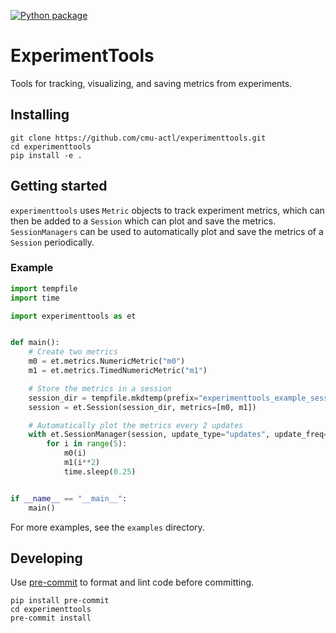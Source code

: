 [![Python package](https://github.com/cmu-actl/experimenttools/actions/workflows/python-package.yml/badge.svg)](https://github.com/cmu-actl/experimenttools/actions/workflows/python-package.yml)

# ExperimentTools

Tools for tracking, visualizing, and saving metrics from experiments.

## Installing

```shell
git clone https://github.com/cmu-actl/experimenttools.git
cd experimenttools
pip install -e .
```

## Getting started

`experimenttools` uses `Metric` objects to track experiment metrics, which can then be added to a `Session` which can plot and save the metrics. `SessionManagers` can be used to automatically plot and save the metrics of a `Session` periodically.

### Example
```python
import tempfile
import time

import experimenttools as et


def main():
    # Create two metrics
    m0 = et.metrics.NumericMetric("m0")
    m1 = et.metrics.TimedNumericMetric("m1")

    # Store the metrics in a session
    session_dir = tempfile.mkdtemp(prefix="experimenttools_example_session_manager_")
    session = et.Session(session_dir, metrics=[m0, m1])

    # Automatically plot the metrics every 2 updates
    with et.SessionManager(session, update_type="updates", update_freq=2, verbose=2).manage():
        for i in range(5):
            m0(i)
            m1(i**2)
            time.sleep(0.25)


if __name__ == "__main__":
    main()
```

For more examples, see the `examples` directory.


## Developing

Use [pre-commit](https://pre-commit.com) to format and lint code before committing.

```shell
pip install pre-commit
cd experimenttools
pre-commit install
```
